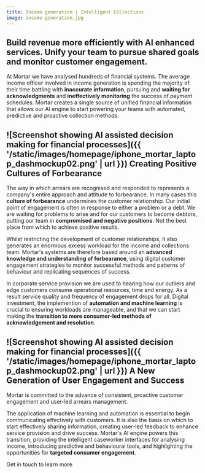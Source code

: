 ```yaml
---
title: Income generation | Intelligent Collections
image: income-generation.jpg
---
```


Build revenue more efficiently with AI enhanced services. Unify your team to pursue shared goals and monitor customer engagement.
---------------------------------------------------------------------------------------------------------------------------------

At Mortar we have analysed hundreds of financial systems. The average income officer involved in income generation is spending the majority of their time battling with **inaccurate information**, pursuing and **waiting for acknowledgments** and **ineffectively monitoring** the success of payment schedules. Mortar creates a single source of unified financial information that allows our AI engine to start powering your teams with automated, predictive and proactive collection methods.

![Screenshot showing AI assisted decision making for financial processes]({{ '/static/images/homepage/iphone_mortar_laptop_dashmockup02.png' | url }})
Creating Positive Cultures of Forbearance
-----------------------------------------------------------------------------------------------------------------------------

The way in which arrears are recognised and responded to represents a company's entire approach and attitude to forbearance. In many cases this **culture of forbearance** undermines the customer relationship. Our initial point of engagement is often in response to either a problem or a debt. We are waiting for problems to arise and for our customers to become debtors, putting our team in **compromised and negative positions**. Not the best place from which to achieve positive results.  

Whilst restricting the development of customer relationships, it also generates an enormous excess workload for the income and collections team. Mortar's systems are therefore based around an **advanced knowledge and understanding of forbearance**, using digital customer engagement strategies to monitor successful methods and patterns of behaviour and replicating sequences of success. 

In corporate service provision we are used to hearing how our outliers and edge customers consume operational resources, time and energy. As a result service quality and frequency of engagement drops for all. Digital investment, the implemention of **automation and machine learning** is crucial to ensuring workloads are manageable, and that we can start making the **transition to more consumer-led methods of acknowledgement and resolution**. 

![Screenshot showing AI assisted decision making for financial processes]({{ '/static/images/homepage/iphone_mortar_laptop_dashmockup02.png' | url }})
A New Generation of User Engagement and Success
-----------------------------------------------------------------------------------------------------------------------------

Mortar is committed to the advance of consistent, proactive customer engagement and user-led arrears management.  

The application of machine learning and automation is essential to begin communicating effectively with customers. It is also the basis on which to start effectively sharing information, creating user-led feedback to enhance service provision and drive success. Mortar's AI engine powers this transition, providing the intelligent caseworker interfaces for analysing income, introducing predictive and behavioural tools, and highlighting the opportunities for **targeted consumer engagement**.

Get in touch to learn more
